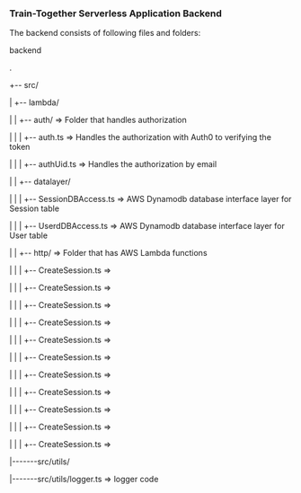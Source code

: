 ### Train-Together Serverless Application Backend

The backend consists of following files and folders:

backend

.

+-- src/

| +-- lambda/

| | +-- auth/ => Folder that handles authorization

| | | +-- auth.ts => Handles the authorization with Auth0 to verifying the token

| | | +-- authUid.ts => Handles the authorization by email

| | +-- datalayer/

| | | +-- SessionDBAccess.ts => AWS Dynamodb database interface layer for Session table

| | | +-- UserdDBAccess.ts => AWS Dynamodb database interface layer for User table

| | +-- http/ => Folder that has AWS Lambda functions

| | | +-- CreateSession.ts =>

| | | +-- CreateSession.ts =>

| | | +-- CreateSession.ts =>

| | | +-- CreateSession.ts =>

| | | +-- CreateSession.ts =>

| | | +-- CreateSession.ts =>

| | | +-- CreateSession.ts =>

| | | +-- CreateSession.ts =>

| | | +-- CreateSession.ts =>

| | | +-- CreateSession.ts =>

| | | +-- CreateSession.ts =>

|-------src/utils/

|-------src/utils/logger.ts => logger code

